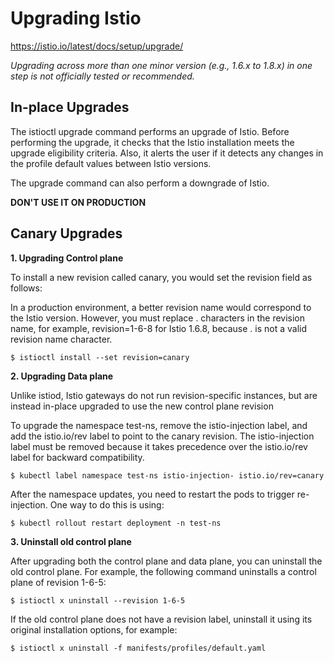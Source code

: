 # Upgrading Istio
https://istio.io/latest/docs/setup/upgrade/

*Upgrading across more than one minor version (e.g., 1.6.x to 1.8.x) in one step is not officially tested or recommended.*

## In-place Upgrades

The istioctl upgrade command performs an upgrade of Istio. Before performing the upgrade, it checks that the Istio installation meets the upgrade eligibility criteria. Also, it alerts the user if it detects any changes in the profile default values between Istio versions.

The upgrade command can also perform a downgrade of Istio.

**DON'T USE IT ON PRODUCTION**


## Canary Upgrades
**1. Upgrading Control plane**

To install a new revision called canary, you would set the revision field as follows:

In a production environment, a better revision name would correspond to the Istio version. However, you must replace . characters in the revision name, for example, revision=1-6-8 for Istio 1.6.8, because . is not a valid revision name character.
```
$ istioctl install --set revision=canary
```

**2. Upgrading Data plane**

Unlike istiod, Istio gateways do not run revision-specific instances, but are instead in-place upgraded to use the new control plane revision

To upgrade the namespace test-ns, remove the istio-injection label, and add the istio.io/rev label to point to the canary revision. The istio-injection label must be removed because it takes precedence over the istio.io/rev label for backward compatibility.
```
$ kubectl label namespace test-ns istio-injection- istio.io/rev=canary
```
After the namespace updates, you need to restart the pods to trigger re-injection. One way to do this is using:
```
$ kubectl rollout restart deployment -n test-ns
```

**3. Uninstall old control plane**

After upgrading both the control plane and data plane, you can uninstall the old control plane. For example, the following command uninstalls a control plane of revision 1-6-5:
```
$ istioctl x uninstall --revision 1-6-5
```
If the old control plane does not have a revision label, uninstall it using its original installation options, for example:
```
$ istioctl x uninstall -f manifests/profiles/default.yaml
```
